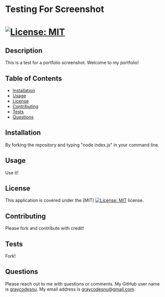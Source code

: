 
# Testing For Screenshot

# [![License: MIT](https://img.shields.io/badge/License-MIT-yellow.svg)](https://opensource.org/licenses/MIT)

## Description
This is a test for a portfolio screenshot. Welcome to my portfolio!
  
## Table of Contents
* [Installation](#installation)
* [Usage](#usage)
* [License](#license)
* [Contributing](#contributing)
* [Tests](#tests)
* [Questions](#questions)
  
## Installation
By forking the repository and typing "node index.js" in your command line. 
      
## Usage 
Use it! 
     
## License

This application is covered under the [MIT] [![License: MIT](https://img.shields.io/badge/License-MIT-yellow.svg)](https://opensource.org/licenses/MIT) license. 
     
## Contributing 
Please fork and contribute with credit! 
      
## Tests  
Fork! 
  
## Questions
Please reach out to me with questions or comments. My GitHub user name is [graycodesnu](https://github.com/graycodesnu). My email address is graycodesnu@gmail.com.
  
        